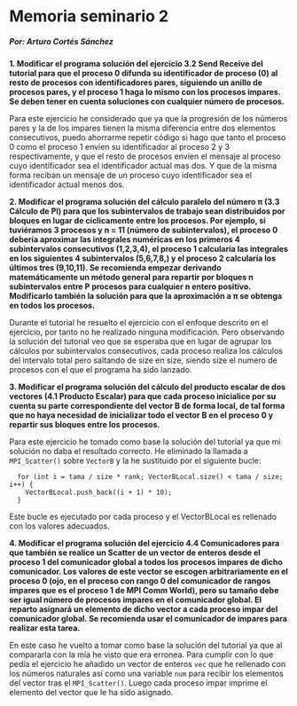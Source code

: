 # Memoria seminario 2

##### Por: Arturo Cortés Sánchez

**1. Modificar el programa solución del ejercicio 3.2 Send Receive del tutorial para que el proceso 0 difunda su identificador de proceso (0) al resto de procesos con identificadores pares, siguiendo un anillo de procesos pares, y el proceso 1 haga lo mismo con los procesos impares. Se deben tener en cuenta soluciones con cualquier número de procesos.**

Para este ejercicio he considerado que ya que la progresión de los números pares y la de los impares tienen la misma diferencia entre dos elementos consecutivos, puedo ahorrarme repetir código si hago que tanto el proceso 0 como el proceso 1 envien su identificador al proceso 2 y 3 respectivamente, y que el resto de procesos envíen el mensaje al proceso cuyo identificador sea el identificador actual mas dos. Y que de la misma forma reciban un mensaje de un proceso cuyo identificador sea el identificador actual menos dos.

**2. Modificar el programa solución del cálculo paralelo del número π (3.3 Cálculo de PI) para que los subintervalos de trabajo sean distribuidos por bloques en lugar de cı́clicamente entre los procesos. Por ejemplo, si tuviéramos 3 procesos y n = 11 (número de subintervalos), el proceso 0 deberı́a aproximar las integrales numéricas en los primeros 4 subintervalos consecutivos (1,2,3,4), el proceso 1 calcuları́a las integrales en los siguientes 4 subintervalos (5,6,7,8,) y el proceso 2 calcuları́a los últimos tres (9,10,11). Se recomienda empezar derivando matemáticamente un método general para repartir por bloques n subintervalos entre P procesos para cualquier n entero positivo. Modificarlo también la solución para que la aproximación a π se obtenga en todos los procesos.**

Durante el tutorial he resuelto el ejercicio con el enfoque descrito en el ejercicio, por tanto no he realizado ninguna modificación. Pero observando la solución del tutorial veo que se esperaba que en lugar de agrupar los cálculos por subintervalos consecutivos, cada proceso realiza los cálculos del intervalo total pero saltando de size en size, siendo size el numero de procesos con el que el programa ha sido lanzado.


**3. Modificar el programa solución del cálculo del producto escalar de dos vectores (4.1 Producto Escalar) para que cada proceso inicialice por su cuenta su parte correspondiente del vector B de forma local, de tal forma que no haya necesidad de inicializar todo el vector B en el proceso 0 y repartir sus bloques entre los procesos.**

Para este ejercicio he tomado como base la solución del tutorial ya que mi solución no daba el resultado correcto. He eliminado la llamada a `MPI_Scatter()`   sobre `VectorB` y la he sustituido por el siguiente bucle:

```
  for (int i = tama / size * rank; VectorBLocal.size() < tama / size; i++) {
    VectorBLocal.push_back((i + 1) * 10);
  }
```

Este bucle es ejecutado por cada proceso y el VectorBLocal es rellenado con los valores adecuados.


**4. Modificar el programa solución del ejercicio 4.4 Comunicadores para que también se realice un Scatter de un vector de enteros desde el proceso 1 del comunicador global a todos los procesos impares de dicho comunicador. Los valores de este vector se escogen arbitrariamente en el proceso 0 (ojo, en el proceso con rango 0 del comunicador de rangos impares que es el proceso 1 de MPI Comm World), pero su tamaño debe ser igual número de procesos impares en el comunicador global. El reparto asignará un elemento de dicho vector a cada proceso impar del comunicador global. Se recomienda usar el comunicador de impares para realizar esta tarea.**

En este caso he vuelto a tomar como base la solución del tutorial ya que al compararla con la mía he visto que era erronea.
Para cumplir con lo que pedía el ejercicio he añadido un vector de enteros `vec`  que he rellenado con los números naturales así como una variable `num` para recibir los elementos del vector tras el `MPI_Scatter()`. Luego cada proceso impar imprime el elemento del vector que le ha sido asignado.


